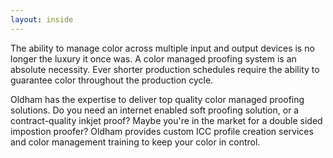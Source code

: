```yaml
---
layout: inside
---
```

The ability to manage color across multiple input and output devices is no longer the luxury it once was. A color managed proofing system is an absolute necessity. Ever shorter production schedules require the ability to guarantee color throughout the production cycle.

Oldham has the expertise to deliver top quality color managed proofing solutions. Do you need an internet enabled soft proofing solution, or a contract-quality inkjet proof? Maybe you're in the market for a double sided impostion proofer? Oldham provides custom ICC profile creation services and color management training to keep your color in control.
